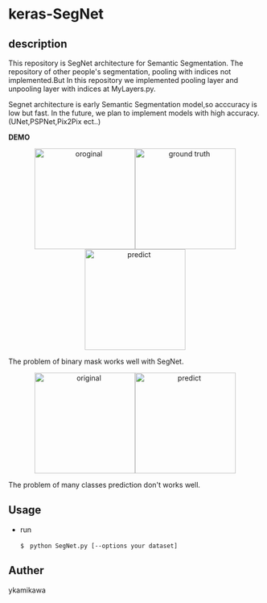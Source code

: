 # keras-SegNet

## description
This repository is SegNet architecture for Semantic Segmentation.
The repository of other people's segmentation, pooling with indices not implemented.But In this repository we implemented  pooling layer and unpooling layer with indices at MyLayers.py.

Segnet architecture is early Semantic Segmentation model,so acccuracy is low but fast.
In the future, we plan to implement models with high accuracy.(UNet,PSPNet,Pix2Pix ect..)


**DEMO**

<div align="center">
<img src=https://user-images.githubusercontent.com/27678705/32144033-0e57b3f4-bcf6-11e7-89fe-737e98db5f6d.png title="oroginal" width="200px"><img src=https://user-images.githubusercontent.com/27678705/32144037-1c5cae32-bcf6-11e7-9834-f1b1b13b535c.png title="ground truth" width="200px"><img src=https://user-images.githubusercontent.com/27678705/32144070-a5cbecb4-bcf6-11e7-8de9-af3c9b68fa7f.png title="predict" width="200px">
</div>


The problem of binary mask works well with SegNet.


<div align="center">
<img src=https://user-images.githubusercontent.com/27678705/32144096-ee6d5fac-bcf6-11e7-8bb4-8c67e4eae04e.png title="original" width="200px"><img src=https://user-images.githubusercontent.com/27678705/32144097-f0e01b12-bcf6-11e7-90f5-481868aea0cd.png title="predict" width="200px">
</div>

The problem of  many classes prediction don't works well.


## Usage

- run

    `$　python SegNet.py [--options your dataset]`

## Auther

ykamikawa

